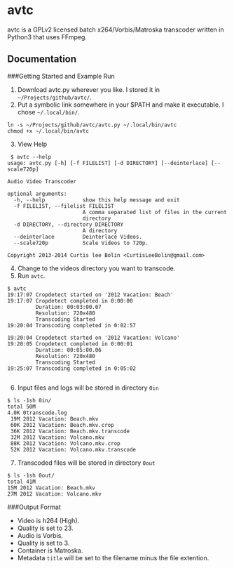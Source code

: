 avtc
====
avtc is a GPLv2 licensed batch x264/Vorbis/Matroska transcoder written in Python3 that uses FFmpeg.

Documentation
-------------

###Getting Started and Example Run
1. Download avtc.py wherever you like. I stored it in `~/Projects/github/avtc/`.
2. Put a symbolic link somewhere in your $PATH and make it executable.  I chose `~/.local/bin/`.
```
ln -s ~/Projects/github/avtc/avtc.py ~/.local/bin/avtc
chmod +x ~/.local/bin/avtc
```

3. View Help
```
 $ avtc --help
usage: avtc.py [-h] [-f FILELIST] [-d DIRECTORY] [--deinterlace] [--scale720p]

Audio Video Transcoder

optional arguments:
  -h, --help            show this help message and exit
  -f FILELIST, --filelist FILELIST
                        A comma separated list of files in the current
                        directory
  -d DIRECTORY, --directory DIRECTORY
                        A directory
  --deinterlace         Deinterlace Videos.
  --scale720p           Scale Videos to 720p.

Copyright 2013-2014 Curtis lee Bolin <CurtisLeeBolin@gmail.com>
```
4. Change to the videos directory you want to transcode.
5. Run `avtc`.
```
$ avtc
19:17:07 Cropdetect started on '2012 Vacation: Beach'
19:17:07 Cropdetect completed in 0:00:00
         Duration: 00:03:00.07
         Resolution: 720x480
         Transcoding Started
19:20:04 Transcoding completed in 0:02:57
```
```
19:20:04 Cropdetect started on '2012 Vacation: Volcano'
19:20:05 Cropdetect completed in 0:00:01
         Duration: 00:05:00.06
         Resolution: 720x480
         Transcoding Started
19:25:07 Transcoding completed in 0:05:02


```

6. Input files and logs will be stored in directory `0in`
```
$ ls -1sh 0in/
total 50M
4.0K 0transcode.log
 19M 2012 Vacation: Beach.mkv
 60K 2012 Vacation: Beach.mkv.crop
 36K 2012 Vacation: Beach.mkv.transcode
 32M 2012 Vacation: Volcano.mkv
 88K 2012 Vacation: Volcano.mkv.crop
 52K 2012 Vacation: Volcano.mkv.transcode
```

7. Transcoded files will be stored in directory `0out`
```
$ ls -1sh 0out/
total 41M
15M 2012 Vacation: Beach.mkv
27M 2012 Vacation: Volcano.mkv
```


###Output Format
* Video is h264 (High).
 * Quality is set to 23.
* Audio is Vorbis.
 * Quality is set to 3.
* Container is Matroska.
* Metadata `title` will be set to the filename minus the file extention.
